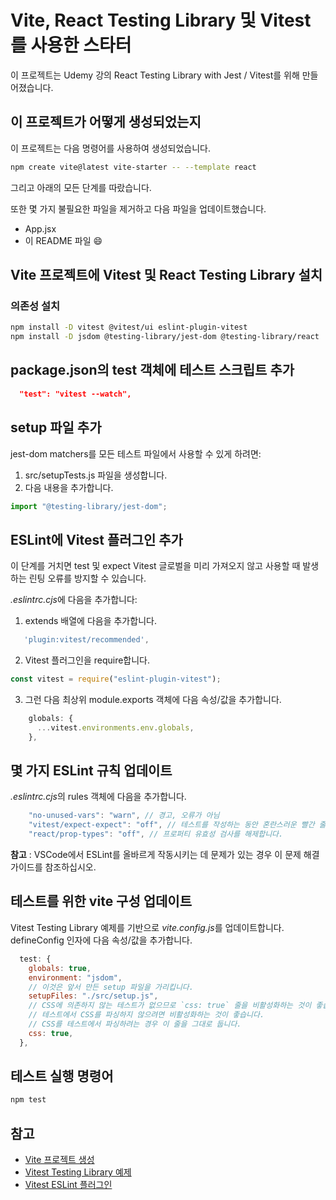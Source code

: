 # Vite, React Testing Library 및 Vitest를 사용한 스타터

이 프로젝트는 Udemy 강의 React Testing Library with Jest / Vitest를 위해 만들어졌습니다.

## 이 프로젝트가 어떻게 생성되었는지

이 프로젝트는 다음 명령어를 사용하여 생성되었습니다.

```sh
npm create vite@latest vite-starter -- --template react
```

그리고 아래의 모든 단계를 따랐습니다.

또한 몇 가지 불필요한 파일을 제거하고 다음 파일을 업데이트했습니다.

- App.jsx
- 이 README 파일 😄

## Vite 프로젝트에 Vitest 및 React Testing Library 설치

### 의존성 설치

```sh
npm install -D vitest @vitest/ui eslint-plugin-vitest
npm install -D jsdom @testing-library/jest-dom @testing-library/react
```

## package.json의 test 객체에 테스트 스크립트 추가

```json
  "test": "vitest --watch",
```

## setup 파일 추가

jest-dom matchers를 모든 테스트 파일에서 사용할 수 있게 하려면:

1. src/setupTests.js 파일을 생성합니다.
2. 다음 내용을 추가합니다.

```js
import "@testing-library/jest-dom";
```

## ESLint에 Vitest 플러그인 추가

이 단계를 거치면 test 및 expect Vitest 글로벌을 미리 가져오지 않고 사용할 때 발생하는 린팅 오류를 방지할 수 있습니다.

*.eslintrc.cjs*에 다음을 추가합니다:

1. extends 배열에 다음을 추가합니다.

```js
   'plugin:vitest/recommended',
```

2. Vitest 플러그인을 require합니다.

```js
const vitest = require("eslint-plugin-vitest");
```

3. 그런 다음 최상위 module.exports 객체에 다음 속성/값을 추가합니다.

```js
    globals: {
      ...vitest.environments.env.globals,
    },
```

## 몇 가지 ESLint 규칙 업데이트

*.eslintrc.cjs*의 rules 객체에 다음을 추가합니다.

```js
    "no-unused-vars": "warn", // 경고, 오류가 아님
    "vitest/expect-expect": "off", // 테스트를 작성하는 동안 혼란스러운 빨간 줄을 제거합니다.
    "react/prop-types": "off", // 프로퍼티 유효성 검사를 해제합니다.
```

**참고** : VSCode에서 ESLint를 올바르게 작동시키는 데 문제가 있는 경우 이 문제 해결 가이드를 참조하십시오.

## 테스트를 위한 vite 구성 업데이트

Vitest Testing Library 예제를 기반으로 *vite.config.js*를 업데이트합니다. defineConfig 인자에 다음 속성/값을 추가합니다.

```js
  test: {
    globals: true,
    environment: "jsdom",
    // 이것은 앞서 만든 setup 파일을 가리킵니다.
    setupFiles: "./src/setup.js",
    // CSS에 의존하지 않는 테스트가 없으므로 `css: true` 줄을 비활성화하는 것이 좋습니다.
    // 테스트에서 CSS를 파싱하지 않으려면 비활성화하는 것이 좋습니다.
    // CSS를 테스트에서 파싱하려는 경우 이 줄을 그대로 둡니다.
    css: true,
  },
```

## 테스트 실행 명령어

```sh
npm test
```

## 참고

- [Vite 프로젝트 생성](https://vitejs.dev/guide/#scaffolding-your-first-vite-project)
- [Vitest Testing Library 예제](https://github.com/vitest-dev/vitest/tree/main/examples/react-testing-lib)
- [Vitest ESLint 플러그인](https://www.npmjs.com/package/eslint-plugin-vitest)
